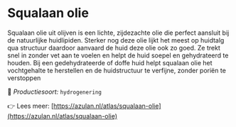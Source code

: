 # Squalaan olie

Squalaan olie uit olijven is een lichte, zijdezachte olie die perfect aansluit bij de natuurlijke huidlipiden. Sterker nog deze olie lijkt het meest op huidtalg qua structuur daardoor aanvaard de huid deze olie ook zo goed. Ze trekt snel in zonder vet aan te voelen en helpt de huid soepel en gehydrateerd te houden.&nbsp;Bij een gedehydrateerde of doffe huid helpt squalaan olie het vochtgehalte te herstellen en de huidstructuur te verfijne, zonder poriën te verstoppen

🔧 *Productiesoort:* `hydrogenering`

👉 Lees meer: [https://azulan.nl/atlas/squalaan-olie](https://azulan.nl/atlas/squalaan-olie)